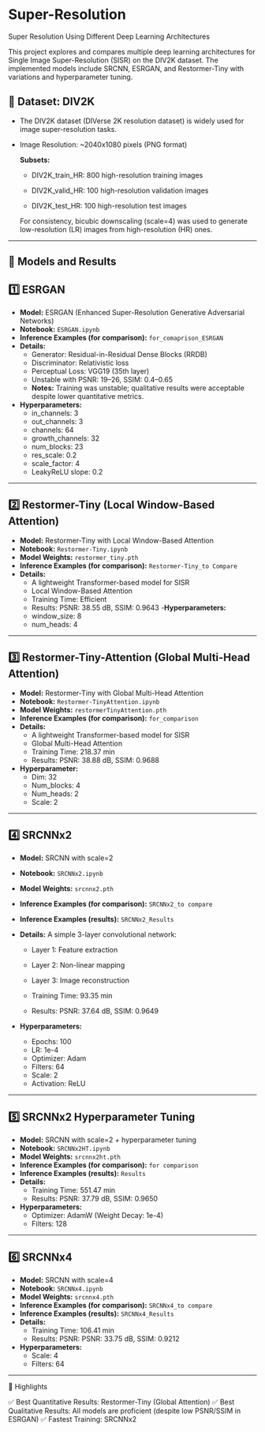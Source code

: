 # Super-Resolution
Super Resolution Using Different Deep Learning Architectures

This project explores and compares multiple deep learning architectures for Single Image Super-Resolution (SISR) on the DIV2K dataset. The implemented models include SRCNN, ESRGAN, and Restormer-Tiny with variations and hyperparameter tuning.

## 📂 Dataset: DIV2K

- The DIV2K dataset (DIVerse 2K resolution dataset) is widely used for image super-resolution tasks.

- Image Resolution: ~2040x1080 pixels (PNG format)

  **Subsets:**

    - DIV2K_train_HR: 800 high-resolution training images

    - DIV2K_valid_HR: 100 high-resolution validation images

    - DIV2K_test_HR: 100 high-resolution test images

  For consistency, bicubic downscaling (scale=4) was used to generate low-resolution (LR) images from high-resolution (HR) ones.

----------------------------------------------------------------------------------
## 🧠 Models and Results

## 1️⃣ ESRGAN
- **Model:** ESRGAN (Enhanced Super-Resolution Generative Adversarial Networks)  
- **Notebook:** `ESRGAN.ipynb`   
- **Inference Examples (for comparison):** `for_comaprison_ESRGAN`
- **Details:**
    - Generator: Residual-in-Residual Dense Blocks (RRDB)
    - Discriminator: Relativistic loss
    - Perceptual Loss: VGG19 (35th layer)
    - Unstable with PSNR: 19–26, SSIM: 0.4–0.65
    - **Notes:** Training was unstable; qualitative results were acceptable despite lower quantitative metrics.
- **Hyperparameters:**
    - in_channels: 3
    - out_channels: 3
    - channels: 64
    - growth_channels: 32
    - num_blocks: 23
    - res_scale: 0.2
    - scale_factor: 4
    - LeakyReLU slope: 0.2
 
----------------------------------------------------------------------------------

## 2️⃣ Restormer-Tiny (Local Window-Based Attention)
- **Model:** Restormer-Tiny with Local Window-Based Attention  
- **Notebook:** `Restormer-Tiny.ipynb`  
- **Model Weights:** `restormer_tiny.pth`  
- **Inference Examples (for comparison):** `Restormer-Tiny_to Compare`
- **Details:**
   - A lightweight Transformer-based model for SISR
   - Local Window-Based Attention
   - Training Time: Efficient
   - Results: PSNR: 38.55 dB, SSIM: 0.9643
-**Hyperparameters:**
   - window_size: 8
   - num_heads: 4
----------------------------------------------------------------------------------

## 3️⃣ Restormer-Tiny-Attention (Global Multi-Head Attention)
- **Model:** Restormer-Tiny with Global Multi-Head Attention  
- **Notebook:** `Restormer-TinyAttention.ipynb`  
- **Model Weights:** `restormerTinyAttention.pth`  
- **Inference Examples (for comparison):** `for_comparison`
- **Details:**
   - A lightweight Transformer-based model for SISR
   - Global Multi-Head Attention
   - Training Time: 218.37 min
   - Results: PSNR: 38.88 dB, SSIM: 0.9688
- **Hyperparameter:**
   - Dim: 32
   - Num_blocks: 4
   - Num_heads: 2
   - Scale: 2

----------------------------------------------------------------------------------

## 4️⃣ SRCNNx2
- **Model:** SRCNN with scale=2  
- **Notebook:** `SRCNNx2.ipynb`  
- **Model Weights:** `srcnnx2.pth`  
- **Inference Examples (for comparison):** `SRCNNx2_to compare`
- **Inference Examples (results):** `SRCNNx2_Results`
- **Details:**
    A simple 3-layer convolutional network:

   - Layer 1: Feature extraction
   - Layer 2: Non-linear mapping
   - Layer 3: Image reconstruction
     
  - Training Time: 93.35 min
  - Results: PSNR: 37.64 dB, SSIM: 0.9649
  
- **Hyperparameters:**
    - Epochs: 100
    - LR: 1e-4
    - Optimizer: Adam
    - Filters: 64
    - Scale: 2
    - Activation: ReLU

   
----------------------------------------------------------------------------------

## 5️⃣ SRCNNx2 Hyperparameter Tuning
- **Model:** SRCNN with scale=2 + hyperparameter tuning  
- **Notebook:** `SRCNNx2HT.ipynb`  
- **Model Weights:** `srcnnx2ht.pth`  
- **Inference Examples (for comparison):** `for comparison`
- **Inference Examples (results):** `Results`
- **Details:**
   -  Training Time: 551.47 min
   -  Results: PSNR: 37.79 dB, SSIM: 0.9650
- **Hyperparameters:**
   -  Optimizer: AdamW (Weight Decay: 1e-4)
   -  Filters: 128

----------------------------------------------------------------------------------

## 6️⃣ SRCNNx4
- **Model:** SRCNN with scale=4  
- **Notebook:** `SRCNNx4.ipynb`  
- **Model Weights:** `srcnnx4.pth`  
- **Inference Examples (for comparison):** `SRCNNx4_to compare`
- **Inference Examples (results):** `SRCNNx4_Results`
- **Details:**
   -  Training Time: 106.41 min
   -  Results: PSNR: PSNR: 33.75 dB, SSIM: 0.9212
- **Hyperparameters:**
   -  Scale: 4
   -  Filters: 64
----------------------------------------------------------------------------------

🚀 Highlights

✅ Best Quantitative Results: Restormer-Tiny (Global Attention)
✅ Best Qualitative Results: All models are proficient (despite low PSNR/SSIM in ESRGAN)
✅ Fastest Training: SRCNNx2





